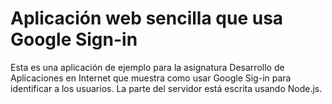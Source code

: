 # Aplicación web sencilla que usa Google Sign-in

Esta es una aplicación de ejemplo para la asignatura Desarrollo de Aplicaciones en Internet que muestra como usar Google Sig-in para identificar a los usuarios. La parte del servidor está escrita usando Node.js.
